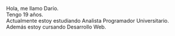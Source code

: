 Hola, me llamo Darío. <br/>
Tengo 19 años. <br/>
Actualmente estoy estudiando Analista Programador Universitario. <br/>
Además estoy cursando Desarrollo Web.

<!---
DarioRv/DarioRv is a ✨ special ✨ repository because its `README.md` (this file) appears on your GitHub profile.
You can click the Preview link to take a look at your changes.
- 👋 Hi, I’m @DarioRv
- 👀 I’m interested in Machine Learning and data analyst
- 🌱 I’m currently learning C++, Python and JavaScript
- 💞️ I’m looking to collaborate on ...
- 📫 How to reach me ...
--->

